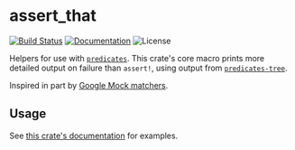 # assert_that

[![Build Status](https://img.shields.io/github/workflow/status/ian-h-chamberlain/assert_that/ci?label=Build%20Status)](https://github.com/ian-h-chamberlain/assert_that/actions)
[![Documentation](https://img.shields.io/badge/docs-master-blue.svg)](https://docs.rs/assert_that)
![License](https://img.shields.io/crates/l/assert_that.svg)

Helpers for use with [`predicates`](https://crates.io/crates/predicates).
This crate's core macro prints more detailed output on failure than
`assert!`, using output from [`predicates-tree`](https://crates.io/crates/predicates-tree).

Inspired in part by [Google Mock matchers](https://github.com/google/googletest/blob/master/googlemock/docs/cheat_sheet.md#matchers-matcherlist).

## Usage

See [this crate's documentation](https://docs.rs/assert_that) for examples.
